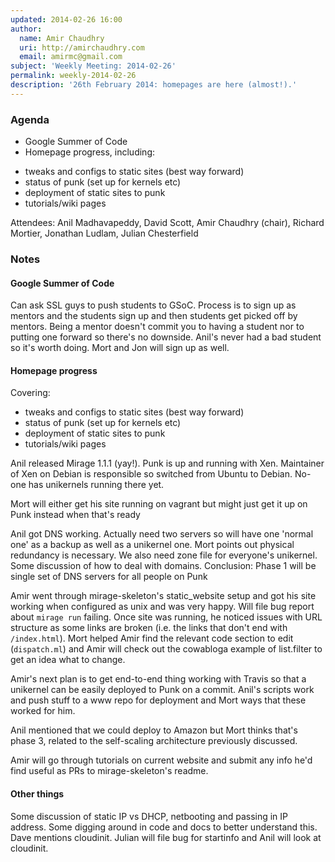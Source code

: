 ```yaml
---
updated: 2014-02-26 16:00
author:
  name: Amir Chaudhry
  uri: http://amirchaudhry.com
  email: amirmc@gmail.com
subject: 'Weekly Meeting: 2014-02-26'
permalink: weekly-2014-02-26
description: '26th February 2014: homepages are here (almost!).'
---
```


### Agenda

* Google Summer of Code
* Homepage progress, including:
 - tweaks and configs to static sites (best way forward)
 - status of punk (set up for kernels etc)
 - deployment of static sites to punk
 - tutorials/wiki pages

Attendees: Anil Madhavapeddy, David Scott, Amir Chaudhry (chair),
Richard Mortier, Jonathan Ludlam, Julian Chesterfield

### Notes

#### Google Summer of Code

Can ask SSL guys to push students to GSoC.  Process is to sign up as mentors
and the students sign up and then students get picked off by mentors.  Being
a mentor doesn't commit you to having a student nor to putting one forward
so there's no downside.  Anil's never had a bad student so it's worth doing.
Mort and Jon will sign up as well.

#### Homepage progress

Covering:
- tweaks and configs to static sites (best way forward)
- status of punk (set up for kernels etc)
- deployment of static sites to punk
- tutorials/wiki pages

Anil released Mirage 1.1.1 (yay!). Punk is up and running with Xen.
Maintainer of Xen on Debian is responsible so switched from Ubuntu to Debian.
No-one has unikernels running there yet.

Mort will either get his site running on vagrant but might just get it up on
Punk instead when that's ready

Anil got DNS working.  Actually need two servers so will have one 'normal
one' as a backup as well as a unikernel one.  Mort points out physical
redundancy is necessary.  We also need zone file for everyone's unikernel.
Some discussion of how to deal with domains.  Conclusion: Phase 1 will be
single set of DNS servers for all people on Punk

Amir went through mirage-skeleton's static_website setup and got his site
working when configured as unix and was very happy.  Will file bug report
about `mirage run` failing.  Once site was running, he noticed issues with
URL structure as some links are broken (i.e. the links that don't end with
`/index.html`).  Mort helped Amir find the relevant code section to edit
(`dispatch.ml`) and Amir will check out the cowabloga example of list.filter
to get an idea what to change.

Amir's next plan is to get end-to-end thing working with Travis so that a
unikernel can be easily deployed to Punk on a commit.  Anil's scripts work
and push stuff to a www repo for deployment and Mort ways that these worked
for him.

Anil mentioned that we could deploy to Amazon but Mort thinks that's phase
3, related to the self-scaling architecture previously discussed. 

Amir will go through tutorials on current website and submit any info he'd
find useful as PRs to mirage-skeleton's readme.  

#### Other things

Some discussion of static IP vs DHCP, netbooting and passing in IP address.
Some digging around in code and docs to better understand this.  Dave
mentions cloudinit.  Julian will file bug for startinfo and Anil will look
at cloudinit.


